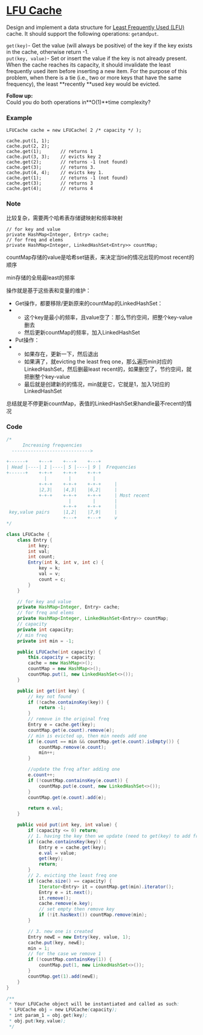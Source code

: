 # [LFU Cache](https://leetcode.com/problems/lfu-cache/description/)

Design and implement a data structure for [Least Frequently Used \(LFU\)](https://en.wikipedia.org/wiki/Least_frequently_used) cache. It should support the following operations: `get`and`put`.

`get(key)`- Get the value \(will always be positive\) of the key if the key exists in the cache, otherwise return -1.  
`put(key, value)`- Set or insert the value if the key is not already present. When the cache reaches its capacity, it should invalidate the least frequently used item before inserting a new item. For the purpose of this problem, when there is a tie \(i.e., two or more keys that have the same frequency\), the least **recently **used key would be evicted.

**Follow up:**  
Could you do both operations in**O\(1\)**time complexity?

### **Example**

```
LFUCache cache = new LFUCache( 2 /* capacity */ );

cache.put(1, 1);
cache.put(2, 2);
cache.get(1);       // returns 1
cache.put(3, 3);    // evicts key 2
cache.get(2);       // returns -1 (not found)
cache.get(3);       // returns 3.
cache.put(4, 4);    // evicts key 1.
cache.get(1);       // returns -1 (not found)
cache.get(3);       // returns 3
cache.get(4);       // returns 4
```

### Note

比较复杂，需要两个哈希表存储键映射和频率映射

```
// for key and value
private HashMap<Integer, Entry> cache;
// for freq and elems
private HashMap<Integer, LinkedHashSet<Entry>> countMap;
```

countMap存储的value是哈希set链表，来决定当tie的情况出现的most recent的顺序

min存储的全局最least的频率

操作就是基于这些表和变量的维护：

* Get操作，都要移除/更新原来的countMap的LinkedHashSet：
* * 这个key是最小的频率，且value空了：那么节约空间，把整个key-value删去
  * 然后更新countMap的频率，加入LinkedHashSet
* Put操作：
* * 如果存在，更新一下，然后退出
  * 如果满了，就evicting the least freq one，那么遍历min对应的LinkedHashSet，然后删最least recent的，如果删空了，节约空间，就把删整个key-value
  * 最后就是创建新的的情况，min就是它，它就是1，加入1对应的LinkedHashSet

总结就是不停更新countMap，表值的LinkedHashSet来handle最不recent的情况

### Code

```java
/*
      Increasing frequencies
  ----------------------------->

+------+    +---+    +---+    +---+
| Head |----| 1 |----| 5 |----| 9 |  Frequencies
+------+    +-+-+    +-+-+    +-+-+
              |        |        |
            +-+-+    +-+-+    +-+-+     |
            |2,3|    |4,3|    |6,2|     |
            +-+-+    +-+-+    +-+-+     | Most recent 
                       |        |       |
                     +-+-+    +-+-+     |
 key,value pairs     |1,2|    |7,9|     |
                     +---+    +---+     v
*/

class LFUCache {
    class Entry {
        int key;
        int val;
        int count;
        Entry(int k, int v, int c) {
            key = k;
            val = v;
            count = c;
        }
    }

    // for key and value
    private HashMap<Integer, Entry> cache;
    // for freq and elems
    private HashMap<Integer, LinkedHashSet<Entry>> countMap;
    // capacity
    private int capacity;
    // min freq
    private int min = -1;

    public LFUCache(int capacity) {
        this.capacity = capacity;
        cache = new HashMap<>();
        countMap = new HashMap<>();
        countMap.put(1, new LinkedHashSet<>());
    }

    public int get(int key) {
        // key not found
        if (!cache.containsKey(key)) {
            return -1;
        }
        // remove in the original freq
        Entry e = cache.get(key);
        countMap.get(e.count).remove(e);
        // min is evicted up, then min needs add one
        if (e.count == min && countMap.get(e.count).isEmpty()) {
            countMap.remove(e.count);
            min++;
        }

        //update the freq after adding one
        e.count++;
        if (!countMap.containsKey(e.count)) {
            countMap.put(e.count, new LinkedHashSet<>());
        }
        countMap.get(e.count).add(e);

        return e.val;
    }

    public void put(int key, int value) {
        if (capacity <= 0) return;
        // 1. having the key then we update (need to get(key) to add freq)
        if (cache.containsKey(key)) {
            Entry e = cache.get(key);
            e.val = value;
            get(key);
            return;
        }
        // 2. evicting the least freq one
        if (cache.size() == capacity) {
            Iterator<Entry> it = countMap.get(min).iterator();
            Entry e = it.next();
            it.remove();
            cache.remove(e.key);
            // set empty then remove key
            if (!it.hasNext()) countMap.remove(min);
        }

        // 3. new one is created
        Entry newE = new Entry(key, value, 1);
        cache.put(key, newE);
        min = 1;
        // for the case we remove 1
        if (!countMap.containsKey(1)) {
            countMap.put(1, new LinkedHashSet<>());
        }
        countMap.get(1).add(newE);
    }
}

/**
 * Your LFUCache object will be instantiated and called as such:
 * LFUCache obj = new LFUCache(capacity);
 * int param_1 = obj.get(key);
 * obj.put(key,value);
 */
```



